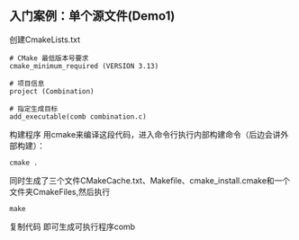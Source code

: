 ## 入门案例：单个源文件(Demo1)

创建CmakeLists.txt
```
# CMake 最低版本号要求
cmake_minimum_required (VERSION 3.13)

# 项目信息
project (Combination)

# 指定生成目标
add_executable(comb combination.c)
```


构建程序
用cmake来编译这段代码，进入命令行执行内部构建命令（后边会讲外部构建）：

```
cmake .
```

同时生成了三个文件CMakeCache.txt、Makefile、cmake_install.cmake和一个文件夹CmakeFiles,然后执行

```
make 
```

复制代码
即可生成可执行程序comb

